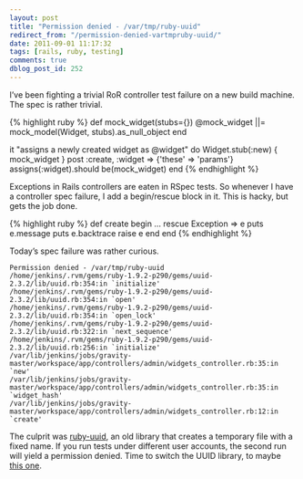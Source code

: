 ```yaml
---
layout: post
title: "Permission denied - /var/tmp/ruby-uuid"
redirect_from: "/permission-denied-vartmpruby-uuid/"
date: 2011-09-01 11:17:32
tags: [rails, ruby, testing]
comments: true
dblog_post_id: 252
---
```

I’ve been fighting a trivial RoR controller test failure on a new build machine. The spec is rather trivial.

{% highlight ruby %}
def mock_widget(stubs={})
  @mock_widget ||= mock_model(Widget, stubs).as_null_object
end

it "assigns a newly created widget as @widget" do
  Widget.stub(:new) { mock_widget }
  post :create, :widget => {'these' => 'params'}
  assigns(:widget).should be(mock_widget)
end
{% endhighlight %}

Exceptions in Rails controllers are eaten in RSpec tests. So whenever I have a controller spec failure, I add a begin/rescue block in it. This is hacky, but gets the job done.

{% highlight ruby %}
def create
  begin
    ...
  rescue Exception => e
    puts e.message
    puts e.backtrace
    raise e
  end
end
{% endhighlight %}

Today’s spec failure was rather curious.

```
Permission denied - /var/tmp/ruby-uuid
/home/jenkins/.rvm/gems/ruby-1.9.2-p290/gems/uuid-2.3.2/lib/uuid.rb:354:in `initialize'
/home/jenkins/.rvm/gems/ruby-1.9.2-p290/gems/uuid-2.3.2/lib/uuid.rb:354:in `open'
/home/jenkins/.rvm/gems/ruby-1.9.2-p290/gems/uuid-2.3.2/lib/uuid.rb:354:in `open_lock'
/home/jenkins/.rvm/gems/ruby-1.9.2-p290/gems/uuid-2.3.2/lib/uuid.rb:322:in `next_sequence'
/home/jenkins/.rvm/gems/ruby-1.9.2-p290/gems/uuid-2.3.2/lib/uuid.rb:256:in `initialize'
/var/lib/jenkins/jobs/gravity-master/workspace/app/controllers/admin/widgets_controller.rb:35:in `new'
/var/lib/jenkins/jobs/gravity-master/workspace/app/controllers/admin/widgets_controller.rb:35:in `widget_hash'
/var/lib/jenkins/jobs/gravity-master/workspace/app/controllers/admin/widgets_controller.rb:12:in `create'
```

The culprit was [ruby-uuid](https://github.com/spectra/ruby-uuid/), an old library that creates a temporary file with a fixed name. If you run tests under different user accounts, the second run will yield a permission denied. Time to switch the UUID library, to maybe [this one](https://github.com/sporkmonger/uuidtools).
